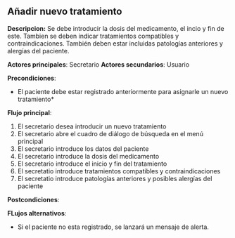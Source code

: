 ## Añadir nuevo tratamiento

**Descripcion:** Se debe introducir la dosis del medicamento, el incio y fin de este. Tambien se deben indicar tratamientos compatibles y contraindicaciones. También deben estar incluidas patologías anteriores y alergías del paciente.

**Actores principales**: Secretario
**Actores secundarios**: Usuario

**Precondiciones**: 

* El paciente debe estar registrado anteriormente para asignarle un nuevo tratamiento*

**Flujo principal**:
1. El secretario desea introducir un nuevo tratamiento
1. El secretario abre el cuadro de diálogo de búsqueda en el menú principal
1. El secretario introduce los datos del paciente
1. El secretario introduce la dosis del medicamento
1. El secretario introduce el inicio y fin del tratamiento
1. El secretatio introduce tratamientos compatibles y contraindicaciones
1. El secretatio introduce patologías anteriores y posibles alergías del paciente


**Postcondiciones**: 

**FLujos alternativos**:

* Si el paciente no esta registrado, se lanzará un mensaje de alerta. 
